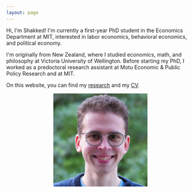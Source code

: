 ```yaml
---
layout: page
---
```


Hi, I'm Shakked! I'm currently a first-year PhD student in the Economics Department at MIT, interested in labor economics, behavioral economics, and political economy.

I'm originally from New Zealand, where I studied economics, math, and philosophy at Victoria University of Wellington. Before starting my PhD, I worked as a predoctoral research assistant at Motu Economic & Public Policy Research and at MIT.

On this website, you can find my [research](http://shakkednoy.com/research/) and my [CV](http://shakkednoy.com/cv.pdf).


<div align="center"> 
  <img src="shakkednoy_cropped.jpg" width="50%" /> 
</div>


